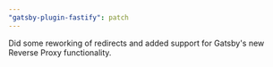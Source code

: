 ```yaml
---
"gatsby-plugin-fastify": patch
---
```


Did some reworking of redirects and added support for Gatsby's new Reverse Proxy functionality.
